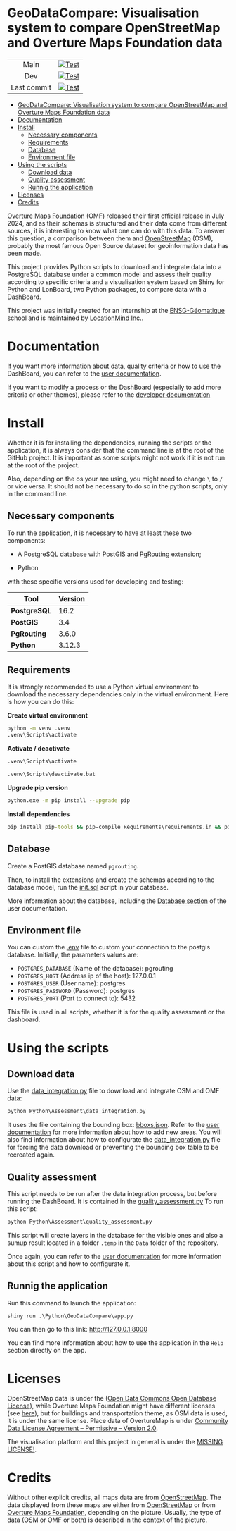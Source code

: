 # GeoDataCompare: Visualisation system to compare OpenStreetMap and Overture Maps Foundation data

|   |   |
|:---:|:---:|
| Main  | [![Test](https://github.com/LocationMind/OSM_Overture_Works/actions/workflows/action.yml/badge.svg?branch=main)](https://github.com/LocationMind/OSM_Overture_Works/actions/workflows/action.yml?query=branch%3Amain)  |
| Dev  | [![Test](https://github.com/LocationMind/OSM_Overture_Works/actions/workflows/action.yml/badge.svg?branch=dev)](https://github.com/LocationMind/OSM_Overture_Works/actions/workflows/action.yml?query=branch%3Adev)  |
| Last commit | [![Test](https://github.com/LocationMind/OSM_Overture_Works/actions/workflows/action.yml/badge.svg)](https://github.com/LocationMind/OSM_Overture_Works/actions/workflows/action.yml) |

- [GeoDataCompare: Visualisation system to compare OpenStreetMap and Overture Maps Foundation data](#geodatacompare-visualisation-system-to-compare-openstreetmap-and-overture-maps-foundation-data)
- [Documentation](#documentation)
- [Install](#install)
  - [Necessary components](#necessary-components)
  - [Requirements](#requirements)
  - [Database](#database)
  - [Environment file](#environment-file)
- [Using the scripts](#using-the-scripts)
  - [Download data](#download-data)
  - [Quality assessment](#quality-assessment)
  - [Runnig the application](#runnig-the-application)
- [Licenses](#licenses)
- [Credits](#credits)

[Overture Maps Foundation](https://overturemaps.org/) (OMF) released their first official release in July 2024, and as their schemas is structured and their data come from different sources, it is interesting to know what one can do with this data.
To answer this question, a comparison between them and [OpenStreetMap](https://www.openstreetmap.org/) (OSM), probably the most famous Open Source dataset for geoinformation data has been made.

This project provides Python scripts to download and integrate data into a PostgreSQL database under a common model and assess their quality according to specific criteria and a visualisation system based on Shiny for Python and LonBoard, two Python packages, to compare data with a DashBoard.

This project was initially created for an internship at the [ENSG-Géomatique](https://ensg.eu/fr) school and is maintained by [LocationMind Inc.](https://locationmind.com/).

# Documentation

If you want more information about data, quality criteria or how to use the DashBoard, you can refer to the [user documentation](./Documentation/user-doc.md).

If you want to modify a process or the DashBoard (especially to add more criteria or other themes), please refer to the [developer documentation](./Documentation/dev-doc.md)

# Install

Whether it is for installing the dependencies, running the scripts or the application, it is always consider that the command line is at the root of the GitHub project.
It is important as some scripts might not work if it is not run at the root of the project.

Also, depending on the os your are using, you might need to change `\` to `/` or vice versa.
It should not be necessary to do so in the python scripts, only in the command line.

## Necessary components

To run the application, it is necessary to have at least these two components:

- A PostgreSQL database with PostGIS and PgRouting extension;

- Python

with these specific versions used for developing and testing:

| **Tool** | Version |
| --- | --- |
| **PostgreSQL** | 16.2 |
| **PostGIS** | 3.4 |
| **PgRouting** | 3.6.0 |
| **Python** | 3.12.3 |

## Requirements

It is strongly recommended to use a Python virtual environment to download the necessary dependencies only in the virtual environment.
Here is how you can do this:

**Create virtual environment**
```cmd
python -m venv .venv
.venv\Scripts\activate
```

**Activate / deactivate**

```cmd
.venv\Scripts\activate

.venv\Scripts\deactivate.bat
```

**Upgrade pip version**
```cmd
python.exe -m pip install --upgrade pip
```

**Install dependencies**

```cmd
pip install pip-tools && pip-compile Requirements\requirements.in && pip install -r Requirements\requirements.txt
```

## Database

Create a PostGIS database named `pgrouting`.

Then, to install the extensions and create the schemas according to the database model, run the [init.sql](./Data/init.sql) script in your database.

More information about the database, including the [Database section](./Documentation/user-doc.md#database) of the user documentation.

## Environment file

You can custom the [.env](./.env) file to custom your connection to the postgis database.
Initially, the parameters values are:

- `POSTGRES_DATABASE` (Name of the database): pgrouting
- `POSTGRES_HOST` (Address ip of the host): 127.0.0.1
- `POSTGRES_USER` (User name): postgres
- `POSTGRES_PASSWORD` (Password): postgres
- `POSTGRES_PORT` (Port to connect to): 5432

This file is used in all scripts, whether it is for the quality assessment or the dashboard.

# Using the scripts

## Download data

Use the [data_integration.py](Python\Assessment\data_integration.py) file to download and integrate OSM and OMF data:

```cmd
python Python\Assessment\data_integration.py
```

It uses the file containing the bounding box: [bboxs.json](./Data/bboxs.json).
Refer to the [user documentation](./Documentation/user-doc.md#adding-areas) for more information about how to add new areas.
You will also find information about how to configurate the [data_integration.py](Python/Assessment/data_integration.py/) file for forcing the data download or preventing the bounding box table to be recreated again.

## Quality assessment

This script needs to be run after the data integration process, but before running the DashBoard.
It is contained in the [quality_assessment.py](./Python/Assessment/quality_assessment.py)
To run this script:

```cmd
python Python\Assessment\quality_assessment.py
```

This script will create layers in the database for the visible ones and also a sumup result located in a folder `.temp` in the `Data` folder of the repository.

Once again, you can refer to the [user documentation](./Documentation/user-doc.md#quality-assessment-criteria) for more information about this script and how to configurate it.

## Runnig the application

Run this command to launch the application:

```
shiny run .\Python\GeoDataCompare\app.py
```

You can then go to this link: http://127.0.0.1:8000

You can find more information about how to use the application in the `Help` section directly on the app.

# Licenses

OpenStreetMap data is under the ([Open Data Commons Open Database License](https://opendatacommons.org/licenses/odbl/)), while Overture Maps Foundation might have different licenses (see [here](https://docs.overturemaps.org/attribution/)), but for buildings and transportation theme, as OSM data is used, it is under the same license.
Place data of OvertureMap is under [Community Data License Agreement – Permissive – Version 2.0](https://cdla.dev/permissive-2-0/).

The visualisation platform and this project in general is under the [MISSING LICENSE!](.License.md).

# Credits

Without other explicit credits, all maps data are from [OpenStreetMap](https://www.openstreetmap.org/copyright).
The data displayed from these maps are either from [OpenStreetMap](https://www.openstreetmap.org/copyright) or from [Overture Maps Foundation](https://docs.overturemaps.org/attribution/), depending on the picture.
Usually, the type of data (OSM or OMF or both) is described in the context of the picture.